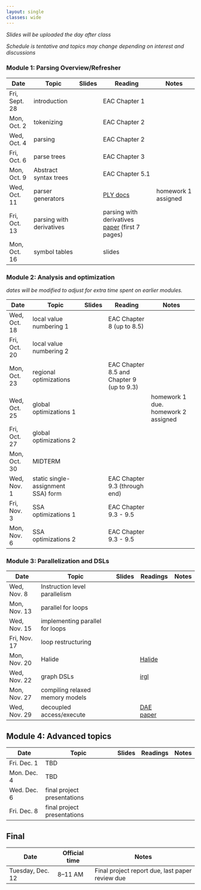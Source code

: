 ```yaml
---
layout: single
classes: wide
---
```


_Slides will be uploaded the day after class_

_Schedule is tentative and topics may change depending on interest and discussions_

### Module 1: Parsing Overview/Refresher

| Date             | Topic                                | Slides                 |   Reading       |  Notes 
|------------------|--------------------------------------|------------------------|-----------------|-
| Fri, Sept. 28    |  introduction                        |                        | EAC Chapter 1   | 
| Mon, Oct. 2      |  tokenizing                          |                        | EAC Chapter 2   |
| Wed, Oct. 4      |  parsing                             |                        | EAC Chapter 2   |
| Fri, Oct. 6      |  parse trees                         |                        | EAC Chapter 3   | 
| Mon, Oct. 9      |  Abstract syntax trees               |                        | EAC Chapter 5.1 | 
| Wed, Oct. 11     |  parser generators                   |                        | [PLY docs](https://www.dabeaz.com/ply/)                | homework 1 assigned
| Fri, Oct. 13     |  parsing with derivatives            |                        | parsing with derivatives [paper](https://www.ccs.neu.edu/home/turon/re-deriv.pdf) (first 7 pages) |
| Mon, Oct. 16     |  symbol tables                       |                        | slides          |



### Module 2: Analysis and optimization

_dates will be modified to adjust for extra time spent on earlier modules._

| Date             | Topic                              | Slides | Reading                                   | Notes
|------------------|------------------------------------|--------|-------------------------------------------|-
| Wed, Oct. 18     | local value numbering 1            |        | EAC Chapter 8 (up to 8.5)                 | 
| Fri, Oct. 20     | local value numbering 2            |        |                                           |
| Mon, Oct. 23     | regional optimizations             |        | EAC Chapter 8.5 and Chapter 9 (up to 9.3) | 
| Wed, Oct. 25     | global optimizations 1             |        |                                           | homework 1 due. homework 2 assigned
| Fri, Oct. 27     | global optimizations 2             |        |                                           | 
| Mon, Oct. 30     | MIDTERM                            |        |                                           |
| Wed, Nov. 1      | static single-assignment SSA) form |        | EAC Chapter 9.3 (through end)             | 
| Fri, Nov. 3      | SSA optimizations 1                |        | EAC Chapter 9.3 - 9.5                     | 
| Mon, Nov. 6      | SSA optimizations 2                |        | EAC Chapter 9.3 - 9.5                     | 


### Module 3: Parallelization and DSLs

| Date             | Topic                             | Slides |  Readings      | Notes
|------------------|-----------------------------------|--------|----------------|-
| Wed, Nov. 8      | Instruction level parallelism     |        |                |
| Mon, Nov. 13     | parallel for loops                |        |                | 
| Wed, Nov. 15     | implementing parallel for loops   |        |                |
| Fri, Nov. 17     | loop restructuring                |        |                | 
| Mon, Nov. 20     | Halide                            |        |  [Halide](http://people.csail.mit.edu/jrk/halide-pldi13.pdf) |  
| Wed, Nov. 22     | graph DSLs                        |        | [irgl](https://cs.rochester.edu/~sree/papers/sree-oopsla2016.pdf)  | 
| Mon, Nov. 27     | compiling relaxed memory models   |        |                | 
| Wed, Nov. 29     | decoupled access/execute          |        | [DAE paper](https://courses.cs.washington.edu/courses/cse590g/04sp/Smith-1982-Decoupled-Access-Execute-Computer-Architectures.pdf) | 



## Module 4: Advanced topics

| Date             | Topic                        | Slides  | Readings | Notes
|------------------|------------------------------|---------|----------|- 
| Fri. Dec. 1      | TBD                          |         |          | 
| Mon. Dec. 4      | TBD                          |         |          | 
| Wed. Dec. 6      | final project presentations  |         |          | 
| Fri. Dec. 8      | final project presentations  |         |          | 


## Final


| Date             | Official time   | Notes  
|------------------|-----------------|--------
| Tuesday, Dec. 12 | 8–11 AM         | Final project report due, last paper review due


